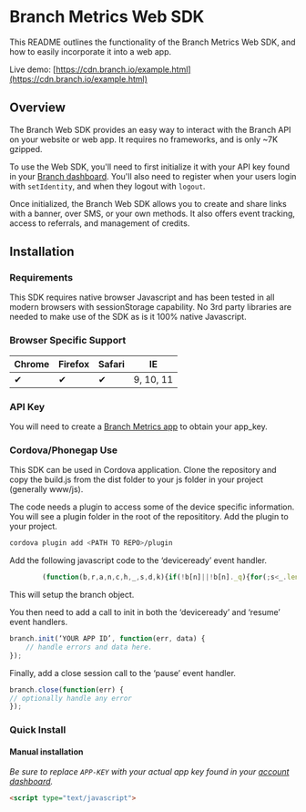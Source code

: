 # Branch Metrics Web SDK

This README outlines the functionality of the Branch Metrics Web SDK, and how to easily incorporate it into a web app.

Live demo: [https://cdn.branch.io/example.html](https://cdn.branch.io/example.html)

## Overview

The Branch Web SDK provides an easy way to interact with the Branch API on your website or web app. It requires no frameworks, and is only ~7K gzipped.

To use the Web SDK, you'll need to first initialize it with your API key found in your [Branch dashboard](https://dashboard.branch.io/#/settings). You'll also need to register when your users login with `setIdentity`, and when they logout with `logout`.

Once initialized, the Branch Web SDK allows you to create and share links with a banner, over SMS, or your own methods. It also offers event tracking, access to referrals, and management of credits.

## Installation

### Requirements

This SDK requires native browser Javascript and has been tested in all modern browsers with sessionStorage capability. No 3rd party libraries are needed to make use of the SDK as is it 100% native Javascript.

### Browser Specific Support
| Chrome | Firefox | Safari |     IE     |
| ------ | ------- | ------ | ---------- |
|    &#10004;   |    &#10004;    |   &#10004;    |  9, 10, 11 |

### API Key

You will need to create a [Branch Metrics app](http://branch.io) to obtain your app_key.

### Cordova/Phonegap Use

This SDK can be used in Cordova application.  Clone the repository and copy the build.js from the dist folder to your js folder in your project (generally www/js).

The code needs a plugin to access some of the device specific information.  You will see a plugin folder in the root of the reposititory.  Add the plugin to your project.

```sh
cordova plugin add <PATH TO REPO>/plugin
```

Add the following javascript code to the ‘deviceready’ event handler.

```js
        (function(b,r,a,n,c,h,_,s,d,k){if(!b[n]||!b[n]._q){for(;s<_.length;)c(h,_[s++]);d=r.createElement(a);d.async=1;d.src="js/build.js";k=r.getElementsByTagName(a)[0];k.parentNode.insertBefore(d,k);b[n]=h}})(window,document,"script","branch",function(b,r){b[r]=function(){b._q.push([r,arguments])}},{_q:[],_v:1},"setDebug init close data first setIdentity logout track link sendSMS referrals credits redeem banner".split(" "),0);
```
This will setup the branch object.

You then need to add a call to init in both the ‘deviceready’ and ‘resume’ event handlers.

```js
branch.init(‘YOUR APP ID’, function(err, data) {
	// handle errors and data here.
});
```

Finally, add a close session call to the ‘pause’ event handler.
```js
branch.close(function(err) {
// optionally handle any error
});
```

### Quick Install

#### Manual installation

_Be sure to replace `APP-KEY` with your actual app key found in your [account dashboard](https://dashboard.branch.io/#/settings)._

```html
<script type="text/javascript">
